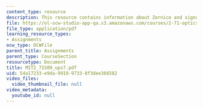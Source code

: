 ```yaml
---
content_type: resource
description: This resource contains information about Zernice and signum phase masks.
file: https://ol-ocw-studio-app-qa.s3.amazonaws.com/courses/2-71-optics-spring-2009/54a17233e9da991997338f3dee366582_MIT2_71S09_ups7.pdf
file_type: application/pdf
learning_resource_types:
- Assignments
ocw_type: OCWFile
parent_title: Assignments
parent_type: CourseSection
resourcetype: Document
title: MIT2_71S09_ups7.pdf
uid: 54a17233-e9da-9919-9733-8f3dee366582
video_files:
  video_thumbnail_file: null
video_metadata:
  youtube_id: null
---
```

